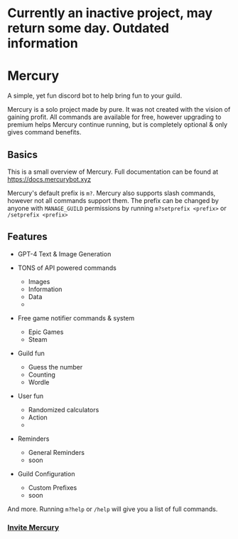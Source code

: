 # Currently an inactive project, may return some day. Outdated information

# Mercury
A simple, yet fun discord bot to help bring fun to your guild.

Mercury is a solo project made by pure. It was not created with the vision of gaining profit. All commands are available for free, however upgrading to premium helps Mercury continue running, but is completely optional & only gives command benefits.

## Basics

This is a small overview of Mercury. Full documentation can be found at https://docs.mercurybot.xyz

Mercury's default prefix is `m?`. Mercury also supports slash commands, however not all commands support them.
The prefix can be changed by anyone with `MANAGE_GUILD` permissions by running `m?setprefix <prefix>` or `/setprefix <prefix>`

## Features

- GPT-4 Text & Image Generation

- TONS of API powered commands
  - Images
  - Information
  - Data
  -
  
- Free game notifier commands & system
  - Epic Games
  - Steam

- Guild fun
  - Guess the number
  - Counting
  - Wordle

- User fun
  - Randomized calculators
  - Action
  -

- Reminders
  - General Reminders
  - soon

- Guild Configuration
  - Custom Prefixes
  - soon

And more. Running `m?help` or `/help` will give you a list of full commands.


### [Invite Mercury]()
